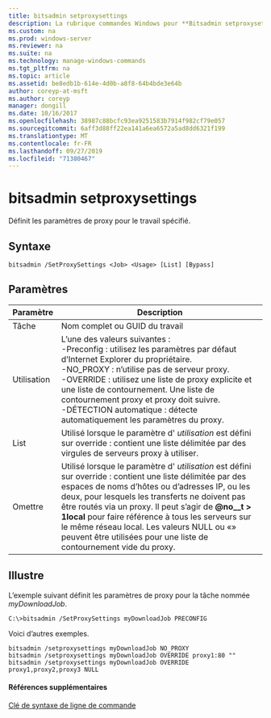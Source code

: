 ```yaml
---
title: bitsadmin setproxysettings
description: La rubrique commandes Windows pour **Bitsadmin setproxysettings n'** -définit les paramètres de proxy pour le travail spécifié.
ms.custom: na
ms.prod: windows-server
ms.reviewer: na
ms.suite: na
ms.technology: manage-windows-commands
ms.tgt_pltfrm: na
ms.topic: article
ms.assetid: be8edb1b-614e-4d0b-a8f8-64b4bde3e64b
author: coreyp-at-msft
ms.author: coreyp
manager: dongill
ms.date: 10/16/2017
ms.openlocfilehash: 38987c88bcfc93ea9251583b7914f982cf79e057
ms.sourcegitcommit: 6aff3d88ff22ea141a6ea6572a5ad8dd6321f199
ms.translationtype: MT
ms.contentlocale: fr-FR
ms.lasthandoff: 09/27/2019
ms.locfileid: "71380467"
---
```

# <a name="bitsadmin-setproxysettings"></a>bitsadmin setproxysettings



Définit les paramètres de proxy pour le travail spécifié.

## <a name="syntax"></a>Syntaxe

```
bitsadmin /SetProxySettings <Job> <Usage> [List] [Bypass]
```

## <a name="parameters"></a>Paramètres

|Paramètre|Description|
|---------|-----------|
|Tâche|Nom complet ou GUID du travail|
|Utilisation|L’une des valeurs suivantes :</br>-Preconfig : utilisez les paramètres par défaut d’Internet Explorer du propriétaire.</br>-NO_PROXY : n’utilise pas de serveur proxy.</br>-OVERRIDE : utilisez une liste de proxy explicite et une liste de contournement. Une liste de contournement proxy et proxy doit suivre.</br>-DÉTECTION automatique : détecte automatiquement les paramètres du proxy.|
|List|Utilisé lorsque le paramètre d' *utilisation* est défini sur override : contient une liste délimitée par des virgules de serveurs proxy à utiliser.|
|Omettre|Utilisé lorsque le paramètre d' *utilisation* est défini sur override : contient une liste délimitée par des espaces de noms d’hôtes ou d’adresses IP, ou les deux, pour lesquels les transferts ne doivent pas être routés via un proxy. Il peut s’agir de **@no__t > 1local** pour faire référence à tous les serveurs sur le même réseau local. Les valeurs NULL ou «» peuvent être utilisées pour une liste de contournement vide du proxy.|

## <a name="BKMK_examples"></a>Illustre

L’exemple suivant définit les paramètres de proxy pour la tâche nommée *myDownloadJob*.

```
C:\>bitsadmin /SetProxySettings myDownloadJob PRECONFIG
```

Voici d’autres exemples.

```
bitsadmin /setproxysettings myDownloadJob NO_PROXY
bitsadmin /setproxysettings myDownloadJob OVERRIDE proxy1:80 ""
bitsadmin /setproxysettings myDownloadJob OVERRIDE proxy1,proxy2,proxy3 NULL
```

#### <a name="additional-references"></a>Références supplémentaires

[Clé de syntaxe de ligne de commande](command-line-syntax-key.md)